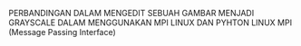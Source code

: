PERBANDINGAN DALAM MENGEDIT SEBUAH GAMBAR MENJADI GRAYSCALE DALAM MENGGUNAKAN MPI LINUX DAN PYHTON LINUX
MPI (Message Passing Interface)
